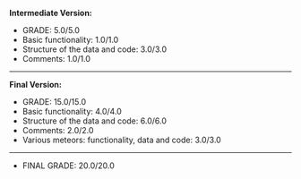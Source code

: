 __Intermediate Version:__

- GRADE: 5.0/5.0
- Basic functionality: 1.0/1.0
- Structure of the data and code: 3.0/3.0
- Comments: 1.0/1.0
___
__Final Version:__

- GRADE: 15.0/15.0
- Basic functionality: 4.0/4.0
- Structure of the data and code: 6.0/6.0
- Comments: 2.0/2.0
- Various meteors: functionality, data and code: 3.0/3.0
___
- FINAL GRADE: 20.0/20.0
